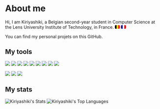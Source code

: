 # About me

Hi, I am Kiriyashiki, a Belgian second-year student in Computer Science at the Lens University Institute of Technology, in France. <img src="img/be.svg" style="width: 16px; border-radius:3px"> <img src="img/fr.svg" style="width: 16px; border-radius:3px">

You can find my personal projets on this GitHub.

## My tools

<img src="https://img.shields.io/badge/HTML%20-f06529?&style=for-the-badge&logo=html5&logoColor=white"> <img src="https://img.shields.io/badge/css%20-264de4?&style=for-the-badge&logo=css3&logoColor=white"> <img src="https://img.shields.io/badge/javascript%20-%23323330.svg?&style=for-the-badge&logo=javascript&logoColor=%23F7DF1E"> <img src="https://img.shields.io/badge/sqlite%20-blue?&style=for-the-badge&logo=sqlite&logoColor=white"> <img src="https://img.shields.io/badge/Java%20-%23E00033.svg?&style=for-the-badge&logo=java&logoColor=white"> <img src="https://img.shields.io/badge/python%20-%2314354C.svg?&style=for-the-badge&logo=python&logoColor=white"> <img src="https://img.shields.io/badge/PHP%20-%23777BB4.svg?&style=for-the-badge&logo=php&logoColor=white"> <img src="https://img.shields.io/badge/flask%20-black?&style=for-the-badge&logo=flask&logoColor=white"> <img src="https://img.shields.io/badge/laravel%20-red?&style=for-the-badge&logo=laravel&logoColor=white">

<img src="https://img.shields.io/badge/git%20-%23F05032.svg?&style=for-the-badge&logo=git&logoColor=white"/> <img src="http://img.shields.io/badge/-VS%20Code-000000?style=for-the-badge&logo=visual-studio-code&logoColor=blue"> <img src="http://img.shields.io/badge/- jetbrains%20ide-purple?style=for-the-badge&logo=jetbrains&logoColor=white">

## My stats
![Kiriyashiki's Stats](https://github-readme-stats.vercel.app/api?username=Kiriyashiki&theme=tokyonight&show_icons=true&hide_border=true&count_private=true) ![Kiriyashiki's Top Languages](https://github-readme-stats.vercel.app/api/top-langs/?username=Kiriyashiki&theme=tokyonight&show_icons=true&hide_border=true&layout=compact)
